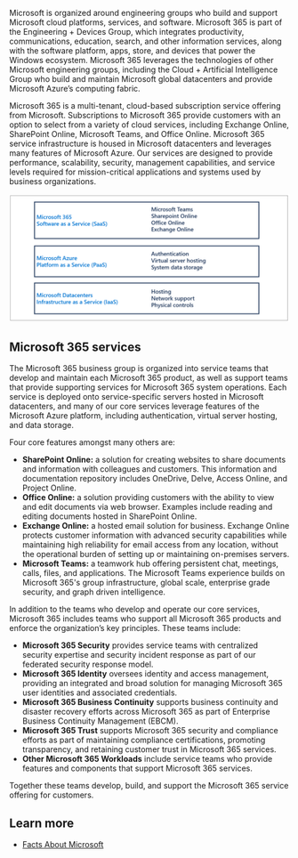 Microsoft is organized around engineering groups who build and support Microsoft cloud platforms, services, and software. Microsoft 365 is part of the Engineering + Devices Group, which integrates productivity, communications, education, search, and other information services, along with the software platform, apps, store, and devices that power the Windows ecosystem. Microsoft 365 leverages the technologies of other Microsoft engineering groups, including the Cloud + Artificial Intelligence Group who build and maintain Microsoft global datacenters and provide Microsoft Azure’s computing fabric.

Microsoft 365 is a multi-tenant, cloud-based subscription service offering from Microsoft. Subscriptions to Microsoft 365 provide customers with an option to select from a variety of cloud services, including Exchange Online, SharePoint Online, Microsoft Teams, and Office Online. Microsoft 365 service infrastructure is housed in Microsoft datacenters and leverages many features of Microsoft Azure. Our services are designed to provide performance, scalability, security, management capabilities, and service levels required for mission-critical applications and systems used by business organizations.

![A diagram showing the distinctions between Microsoft 365 Software as a Service (Saas), Microsoft Azure Platform as a Service (PaaS), and Microsoft Datacenters Infrastructure as a Service (IaaS).](../media/subscriptions.png)

## Microsoft 365 services

The Microsoft 365 business group is organized into service teams that develop and maintain each Microsoft 365 product, as well as support teams that provide supporting services for Microsoft 365 system operations. Each service is deployed onto service-specific servers hosted in Microsoft datacenters, and many of our core services leverage features of the Microsoft Azure platform, including authentication, virtual server hosting, and data storage.

Four core features amongst many others are:

- **SharePoint Online:** a solution for creating websites to share documents and information with colleagues and customers. This information and documentation repository includes OneDrive, Delve, Access Online, and Project Online.
- **Office Online:** a solution providing customers with the ability to view and edit documents via web browser. Examples include reading and editing documents hosted in SharePoint Online.
- **Exchange Online:** a hosted email solution for business. Exchange Online protects customer information with advanced security capabilities while maintaining high reliability for email access from any location, without the operational burden of setting up or maintaining on-premises servers.
- **Microsoft Teams:** a teamwork hub offering persistent chat, meetings, calls, files, and applications. The Microsoft Teams experience builds on Microsoft 365's group infrastructure, global scale, enterprise grade security, and graph driven intelligence.

In addition to the teams who develop and operate our core services, Microsoft 365 includes teams who support all Microsoft 365 products and enforce the organization’s key principles. These teams include:

- **Microsoft 365 Security** provides service teams with centralized security expertise and security incident response as part of our federated security response model.
- **Microsoft 365 Identity** oversees identity and access management, providing an integrated and broad solution for managing Microsoft 365 user identities and associated credentials.
- **Microsoft 365 Business Continuity** supports business continuity and disaster recovery efforts across Microsoft 365 as part of Enterprise Business Continuity Management (EBCM).
- **Microsoft 365 Trust** supports Microsoft 365 security and compliance efforts as part of maintaining compliance certifications, promoting transparency, and retaining customer trust in Microsoft 365 services.
- **Other Microsoft 365 Workloads** include service teams who provide features and components that support Microsoft 365 services.

Together these teams develop, build, and support the Microsoft 365 service offering for customers.

## Learn more

- [Facts About Microsoft](https://news.microsoft.com/facts-about-microsoft/?azure-portal=true)
